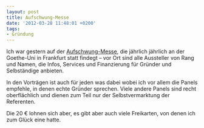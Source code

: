 ```yaml
---
layout: post
title: Aufschwung-Messe
date: '2012-03-28 11:48:01 +0200'
tags:
- Gründung
---
```

<p>Ich war gestern auf der <a href="http://aufschwung-messe.de/">Aufschwung-Messe</a>, die jährlich jährlich an der Goethe-Uni in Frankfurt statt findegt &ndash; vor Ort sind alle Aussteller von Rang und Namen, die Infos, Services und Finanzierung für Gründer und Selbständige anbieten.</p>
<p>In den Vorträgen ist auch für jeden was dabei wobei ich vor allem die Panels empfehle, in denen echte Gründer sprechen. Viele andere Panels sind recht oberflächlich und dienen zum Teil nur der Selbstvermarktung der Referenten.</p>
<p>Die 20 € lohnen sich aber, es gibt aber auch viele Freikarten, von denen ich zum Glück eine hatte.</p>
